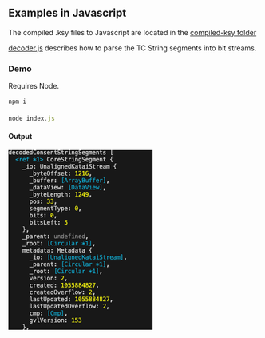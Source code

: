 ## Examples in Javascript

The compiled .ksy files to Javascript are located in the [compiled-ksy folder](compiled_ksy)

[decoder.js](decoder.js) describes how to parse the TC String segments into bit streams.

### Demo

Requires Node.

```javascript
npm i

node index.js
```

#### Output
![Output example](./docs/output_example.png)